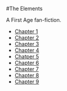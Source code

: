 #The Elements

A First Age fan-fiction.

* [Chapter 1](001.md)
* [Chapter 2](002.md)
* [Chapter 3](003.md)
* [Chapter 4](004.md)
* [Chatper 5](005.md)
* [Chapter 6](006.md)
* [Chapter 7](007.md)
* [Chapter 8](008.md)
* [Chapter 9](009.md)